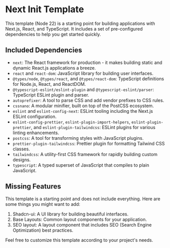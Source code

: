 # Next Init Template

This template (Node 22) is a starting point for building applications with Next.js, React, and TypeScript. It includes a set of pre-configured dependencies to help you get started quickly.

## Included Dependencies

- `next`: The React framework for production - it makes building static and dynamic React.js applications a breeze.
- `react` and `react-dom`: JavaScript library for building user interfaces.
- `@types/node`, `@types/react`, and `@types/react-dom`: TypeScript definitions for Node.js, React, and ReactDOM.
- `@typescript-eslint/eslint-plugin` and `@typescript-eslint/parser`: TypeScript ESLint plugin and parser.
- `autoprefixer`: A tool to parse CSS and add vendor prefixes to CSS rules.
- `cssnano`: A modular minifier, built on top of the PostCSS ecosystem.
- `eslint` and `eslint-config-next`: ESLint tooling including the Next.js ESLint configuration.
- `eslint-config-prettier`, `eslint-plugin-import-helpers`, `eslint-plugin-prettier`, and `eslint-plugin-tailwindcss`: ESLint plugins for various linting enhancements.
- `postcss`: A tool for transforming styles with JavaScript plugins.
- `prettier-plugin-tailwindcss`: Prettier plugin for formatting Tailwind CSS classes.
- `tailwindcss`: A utility-first CSS framework for rapidly building custom designs.
- `typescript`: A typed superset of JavaScript that compiles to plain JavaScript.

## Missing Features

This template is a starting point and does not include everything. Here are some things you might want to add:

1. Shadcn-ui: A UI library for building beautiful interfaces.
2. Base Layouts: Common layout components for your application.
3. SEO layout: A layout component that includes SEO (Search Engine Optimization) best practices.

Feel free to customize this template according to your project's needs.
